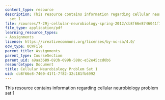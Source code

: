 ```yaml
---
content_type: resource
description: This resource contains information regarding cellular neurobiology problem
  set 1
file: /courses/7-29j-cellular-neurobiology-spring-2012/cb8f66e8746041f17f8232c181fb6992_MIT7_29JS12_PSet_1.pdf
file_type: application/pdf
learning_resource_types:
- Assignments
license: https://creativecommons.org/licenses/by-nc-sa/4.0/
ocw_type: OCWFile
parent_title: Assignments
parent_type: CourseSection
parent_uid: a9aa3689-693b-099b-588c-e52e45ccd0b6
resourcetype: Document
title: Cellular Neurobiology Problem Set 1
uid: cb8f66e8-7460-41f1-7f82-32c181fb6992
---
```

This resource contains information regarding cellular neurobiology problem set 1